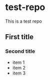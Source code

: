 test-repo
=========
This is a test repo

## First title

### Second title

* item 1
* item 2
* item 3

